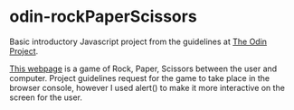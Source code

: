 # odin-rockPaperScissors

Basic introductory Javascript project from the guidelines at [The Odin Project](https://www.theodinproject.com/lessons/foundations-rock-paper-scissors).

[This webpage](https://zach39908.github.io/odin-rockPaperScissors/) is a game of Rock, Paper, Scissors between the user and computer. Project guidelines request for the game to take place
in the browser console, however I used alert() to make it more interactive on the screen for the user.